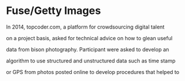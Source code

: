 # Fuse/Getty Images

In 2014, topcoder.com, a platform for crowdsourcing digital talent

on a project basis, asked for technical advice on how to glean useful

data from bison photography. Participant were asked to develop an

algorithm to use structured and unstructured data such as time stamp

or GPS from photos posted online to develop procedures that helped to